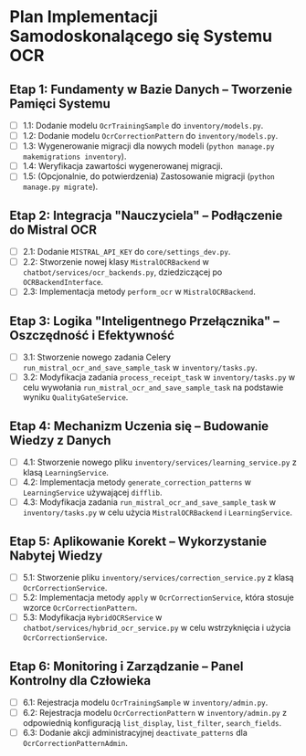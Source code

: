 # Plan Implementacji Samodoskonalącego się Systemu OCR

## Etap 1: Fundamenty w Bazie Danych – Tworzenie Pamięci Systemu
- [ ] 1.1: Dodanie modelu `OcrTrainingSample` do `inventory/models.py`.
- [ ] 1.2: Dodanie modelu `OcrCorrectionPattern` do `inventory/models.py`.
- [ ] 1.3: Wygenerowanie migracji dla nowych modeli (`python manage.py makemigrations inventory`).
- [ ] 1.4: Weryfikacja zawartości wygenerowanej migracji.
- [ ] 1.5: (Opcjonalnie, do potwierdzenia) Zastosowanie migracji (`python manage.py migrate`).

## Etap 2: Integracja "Nauczyciela" – Podłączenie do Mistral OCR
- [ ] 2.1: Dodanie `MISTRAL_API_KEY` do `core/settings_dev.py`.
- [ ] 2.2: Stworzenie nowej klasy `MistralOCRBackend` w `chatbot/services/ocr_backends.py`, dziedziczącej po `OCRBackendInterface`.
- [ ] 2.3: Implementacja metody `perform_ocr` w `MistralOCRBackend`.

## Etap 3: Logika "Inteligentnego Przełącznika" – Oszczędność i Efektywność
- [ ] 3.1: Stworzenie nowego zadania Celery `run_mistral_ocr_and_save_sample_task` w `inventory/tasks.py`.
- [ ] 3.2: Modyfikacja zadania `process_receipt_task` w `inventory/tasks.py` w celu wywołania `run_mistral_ocr_and_save_sample_task` na podstawie wyniku `QualityGateService`.

## Etap 4: Mechanizm Uczenia się – Budowanie Wiedzy z Danych
- [ ] 4.1: Stworzenie nowego pliku `inventory/services/learning_service.py` z klasą `LearningService`.
- [ ] 4.2: Implementacja metody `generate_correction_patterns` w `LearningService` używającej `difflib`.
- [ ] 4.3: Modyfikacja zadania `run_mistral_ocr_and_save_sample_task` w `inventory/tasks.py` w celu użycia `MistralOCRBackend` i `LearningService`.

## Etap 5: Aplikowanie Korekt – Wykorzystanie Nabytej Wiedzy
- [ ] 5.1: Stworzenie pliku `inventory/services/correction_service.py` z klasą `OcrCorrectionService`.
- [ ] 5.2: Implementacja metody `apply` w `OcrCorrectionService`, która stosuje wzorce `OcrCorrectionPattern`.
- [ ] 5.3: Modyfikacja `HybridOCRService` w `chatbot/services/hybrid_ocr_service.py` w celu wstrzyknięcia i użycia `OcrCorrectionService`.

## Etap 6: Monitoring i Zarządzanie – Panel Kontrolny dla Człowieka
- [ ] 6.1: Rejestracja modelu `OcrTrainingSample` w `inventory/admin.py`.
- [ ] 6.2: Rejestracja modelu `OcrCorrectionPattern` w `inventory/admin.py` z odpowiednią konfiguracją `list_display`, `list_filter`, `search_fields`.
- [ ] 6.3: Dodanie akcji administracyjnej `deactivate_patterns` dla `OcrCorrectionPatternAdmin`.
